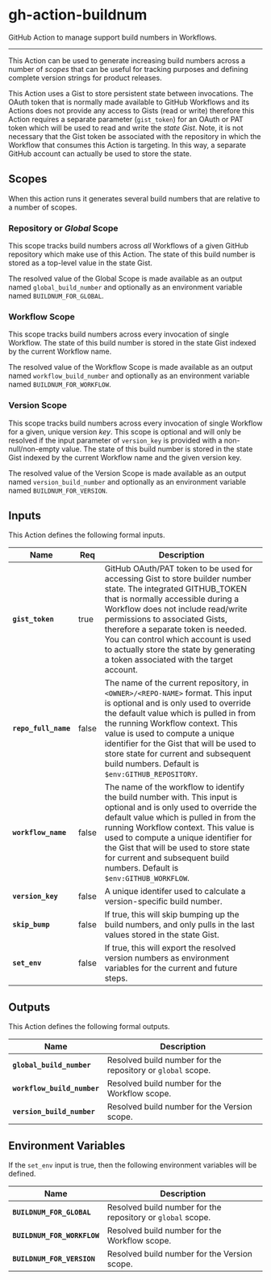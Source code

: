 # gh-action-buildnum
GitHub Action to manage support build numbers in Workflows.

---

This Action can be used to generate increasing build numbers across a number
of _scopes_ that can be useful for tracking purposes and defining complete
version strings for product releases.

This Action uses a Gist to store persistent state between invocations.
The OAuth token that is normally made available to GitHub Workflows
and its Actions does not provide any access to Gists (read or write)
therefore this Action requires a separate parameter (`gist_token`) for
an OAuth or PAT token which will be used to read and write the
_state Gist_.  Note, it is not necessary that the Gist token be associated
with the repository in which the Workflow that consumes this Action is
targeting.  In this way, a separate GitHub account can actually be used
to store the state.

## Scopes

When this action runs it generates several build numbers that are relative
to a number of scopes.

### Repository or _Global_ Scope

This scope tracks build numbers across *all* Workflows of a given GitHub
repository which make use of this Action.  The state of this build number
is stored as a top-level value in the state Gist.

The resolved value of the Global Scope is made available as an output
named `global_build_number` and optionally as an environment variable
named `BUILDNUM_FOR_GLOBAL`.

### Workflow Scope

This scope tracks build numbers across every invocation of single Workflow.
The state of this build number is stored in the state Gist indexed by the
current Workflow name.

The resolved value of the Workflow Scope is made available as an output
named `workflow_build_number` and optionally as an environment variable
named `BUILDNUM_FOR_WORKFLOW`.

### Version Scope

This scope tracks build numbers across every invocation of single Workflow
for a given, unique version _key_.  This scope is optional and will only
be resolved if the input parameter of `version_key` is provided with a
non-null/non-empty value.
The state of this build number is stored in the state Gist indexed by the
current Workflow name and the given version key.

The resolved value of the Version Scope is made available as an output
named `version_build_number` and optionally as an environment variable
named `BUILDNUM_FOR_VERSION`.

## Inputs

This Action defines the following formal inputs.

| Name | Req | Description |
|-|-|-|
| **`gist_token`**     | true  | GitHub OAuth/PAT token to be used for accessing Gist to store builder number state. The integrated GITHUB_TOKEN that is normally accessible during a Workflow does not include read/write permissions to associated Gists, therefore a separate token is needed.  You can control which account is used to actually store the state by generating a token associated with the target account. 
| **`repo_full_name`** | false | The name of the current repository, in `<OWNER>/<REPO-NAME>` format. This input is optional and is only used to override the default value which is pulled in from the running Workflow context.  This value is used to compute a unique identifier for the Gist that will be used to store state for current and subsequent build numbers. Default is `$env:GITHUB_REPOSITORY`.
| **`workflow_name`**  | false | The name of the workflow to identify the build number with. This input is optional and is only used to override the default value which is pulled in from the running Workflow context.  This value is used to compute a unique identifier for the Gist that will be used to store state for current and subsequent build numbers. Default is `$env:GITHUB_WORKFLOW`.
| **`version_key`**    | false | A unique identifer used to calculate a version-specific build number.
| **`skip_bump`**      | false | If true, this will skip bumping up the build numbers, and only pulls in the last values stored in the state Gist.
| **`set_env`**        | false | If true, this will export the resolved version numbers as environment variables for the current and future steps.

## Outputs

This Action defines the following formal outputs.

| Name | Description |
|-|-|
| **`global_build_number`**   | Resolved build number for the repository or `global` scope.
| **`workflow_build_number`** | Resolved build number for the Workflow scope.
| **`version_build_number`**  | Resolved build number for the Version scope.

## Environment Variables

If the `set_env` input is true, then the following environment variables will be defined.

| Name | Description |
|-|-|
| **`BUILDNUM_FOR_GLOBAL`**   | Resolved build number for the repository or `global` scope.
| **`BUILDNUM_FOR_WORKFLOW`** | Resolved build number for the Workflow scope.
| **`BUILDNUM_FOR_VERSION`**  | Resolved build number for the Version scope.

